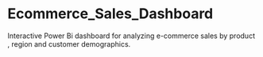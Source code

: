# Ecommerce_Sales_Dashboard
Interactive Power Bi dashboard for analyzing e-commerce sales by product , region and customer demographics.
